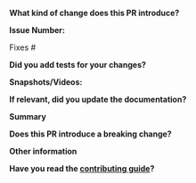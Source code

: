  <!--
Thanks for submitting a pull request! Please provide enough information so that others can review your pull request.
-->

**What kind of change does this PR introduce?**

<!-- E.g. a bugfix, feature, refactoring, etc… -->

**Issue Number:**

Fixes #<!--Add related issue number here.-->

**Did you add tests for your changes?**

<!--Yes or No. Note: Add unit tests or automation tests for your code.-->

**Snapshots/Videos:**

<!--Add snapshots or videos wherever possible.-->

**If relevant, did you update the documentation?**

<!--Add link to Talawa-Docs.-->

**Summary**

<!-- Explain the **motivation** for making this change. What existing problem does the pull request solve? -->
<!-- Try to link to an open issue for more information. -->

**Does this PR introduce a breaking change?**

<!-- If this PR introduces a breaking change, please describe the impact and a migration path for existing applications. -->

**Other information**

<!--Add extra information about this PR here-->

**Have you read the [contributing guide](https://github.com/PalisadoesFoundation/developer-docs/blob/main/CONTRIBUTING.md)?**

<!--Yes or No-->
